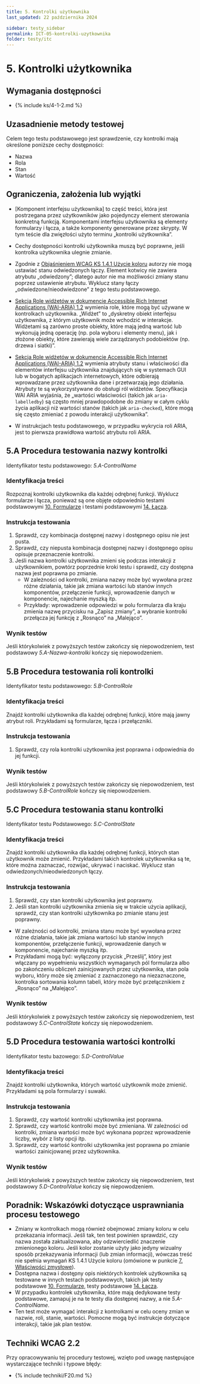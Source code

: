 ```yaml
---
title: 5. Kontrolki użytkownika
last_updated: 22 października 2024

sidebar: testy_sidebar
permalink: ICT-05-kontrolki-uzytkownika
folder: testy/itc
---
```

# 5. Kontrolki użytkownika

## Wymagania dostępności
- {% include ks/4-1-2.md %}  

## Uzasadnienie metody testowej
Celem tego testu podstawowego jest sprawdzenie, czy kontrolki mają określone poniższe cechy dostępności:
- Nazwa
- Rola
- Stan
- Wartość

## Ograniczenia, założenia lub wyjątki
- [Komponent interfejsu użytkownika] to część treści, która jest postrzegana przez użytkowników jako pojedynczy element sterowania konkretną funkcją. Komponentami interfejsu użytkownika są elementy formularzy i łącza, a także komponenty generowane przez skrypty. W tym teście dla zwięzłości użyto terminu „kontrolki użytkownika”.
- Cechy dostępności kontrolki użytkownika muszą być poprawne, jeśli kontrolka użytkownika ulegnie zmianie.
- Zgodnie z [Objaśnieniem WCAG KS 1.4.1 Użycie koloru](https://wcag.irdpl.pl/understanding/uzycie-koloru.html) autorzy nie mogą ustawiać stanu odwiedzonych łączy. Element kotwicy nie zawiera atrybutu „odwiedzony”; dlatego autor nie ma możliwości zmiany stanu poprzez ustawienie atrybutu. Wyklucz stany łączy „odwiedzone/nieodwiedzone” z tego testu podstawowego.

- [Sekcja Role widżetów w dokumencie Accessible Rich Internet Applications (WAI-ARIA) 1.2](https://www.w3.org/TR/wai-aria/#attrs_widgets) wymienia role, które mogą być używane w kontrolkach użytkownika. „Widżet” to „dyskretny obiekt interfejsu użytkownika, z którym użytkownik może wchodzić w interakcje. Widżetami są zarówno proste obiekty, które mają jedną wartość lub wykonują jedną operację (np. pola wyboru i elementy menu), jak i złożone obiekty, które zawierają wiele zarządzanych podobiektów (np. drzewa i siatki)”.
- [Sekcja Role widżetów w dokumencie Accessible Rich Internet Applications (WAI-ARIA) 1.2](https://www.w3.org/TR/wai-aria/#attrs_widgets) wymienia atrybuty stanu i właściwości dla elementów interfejsu użytkownika znajdujących się w systemach GUI lub w bogatych aplikacjach internetowych, które odbierają wprowadzane przez użytkownika dane i przetwarzają jego działania. Atrybuty te są wykorzystywane do obsługi ról widżetów. Specyfikacja WAI ARIA wyjaśnia, że „wartości właściwości (takich jak `aria-labelledby`) są często mniej prawdopodobne do zmiany w całym cyklu życia aplikacji niż wartości stanów (takich jak `aria-checked`), które mogą się często zmieniać z powodu interakcji użytkownika”.
- W instrukcjach testu podstawowego, w przypadku wykrycia roli ARIA, jest to pierwsza prawidłowa wartość atrybutu roli ARIA.

## 5.A Procedura testowania nazwy kontrolki
Identyfikator testu podstawowego: *5.A-ControlName*

### Identyfikacja treści
Rozpoznaj kontrolki użytkownika dla każdej odrębnej funkcji. Wyklucz formularze i łącza, ponieważ są one objęte odpowiednio testami podstawowymi [10. Formularze](ICT-10-formularze.md) i testami podstawowymi [14. Łącza](ICT-14-lacza.md).

### Instrukcja testowania
1.	Sprawdź, czy kombinacja dostępnej nazwy i dostępnego opisu nie jest pusta.
2.	Sprawdź, czy niepusta kombinacja dostępnej nazwy i dostępnego opisu opisuje przeznaczenie kontrolki.
3.	Jeśli nazwa kontrolki użytkownika zmieni się podczas interakcji z użytkownikiem, powtórz poprzednie kroki testu i sprawdź, czy dostępna nazwa jest poprawna po zmianie.
    - W zależności od kontrolki, zmiana nazwy może być wywołana przez różne działania, takie jak zmiana wartości lub stanów innych komponentów, przełączenie funkcji, wprowadzenie danych w komponencie, najechanie myszką itp.
    - Przykłady: wprowadzenie odpowiedzi w polu formularza dla kraju zmienia nazwę przycisku na „Zapisz zmiany”, a wybranie kontrolki przełącza jej funkcję z „Rosnąco” na „Malejąco”.

### Wynik testów
Jeśli którykolwiek z powyższych testów zakończy się niepowodzeniem, test podstawowy _5.A-Nazwa-kontrolki_ kończy się niepowodzeniem.

## 5.B Procedura testowania roli kontrolki
Identyfikator testu podstawowego: _5.B-ControlRole_

### Identyfikacja treści
Znajdź kontrolki użytkownika dla każdej odrębnej funkcji, które mają jawny atrybut roli. 
Przykładami są formularze, łącza i przełączniki.

### Instrukcja testowania
1.	Sprawdź, czy rola kontrolki użytkownika jest poprawna i odpowiednia do jej funkcji. 

### Wynik testów
Jeśli którykolwiek z powyższych testów zakończy się niepowodzeniem, test podstawowy _5.B-ControlRole_ kończy się niepowodzeniem.

## 5.C Procedura testowania stanu kontrolki
Identyfikator testu Podstawowego: _5.C-ControlState_

### Identyfikacja treści
Znajdź kontrolki użytkownika dla każdej odrębnej funkcji, których stan użytkownik może zmienić. Przykładami takich kontrolek użytkownika są te, które można zaznaczać, rozwijać, ukrywać i naciskać. Wyklucz stan odwiedzonych/nieodwiedzonych łączy.

### Instrukcja testowania
1.	Sprawdź, czy stan kontrolki użytkownika jest poprawny.
2.	Jeśli stan kontrolki użytkownika zmienia się w trakcie użycia aplikacji, sprawdź, czy stan kontrolki użytkownika po zmianie stanu jest poprawny.
   - W zależności od kontrolki, zmiana stanu może być wywołana przez różne działania, takie jak zmiana wartości lub stanów innych komponentów, przełączenie funkcji, wprowadzenie danych w komponencie, najechanie myszką itp.
   - Przykładami mogą być: wyłączony przycisk „Prześlij”, który jest włączany po wypełnieniu wszystkich wymaganych pól formularza albo po zakończeniu obliczeń zainicjowanych przez użytkownika, stan pola wyboru, który może się zmieniać z zaznaczonego na niezaznaczone, kontrolka sortowania kolumn tabeli, który może być przełącznikiem z „Rosnąco” na „Malejąco”.

### Wynik testów
Jeśli którykolwiek z powyższych testów zakończy się niepowodzeniem, test podstawowy _5.C-ControlState_ kończy się niepowodzeniem.

## 5.D Procedura testowania wartości kontrolki
Identyfikator testu bazowego: _5.D-ControlValue_

### Identyfikacja treści
Znajdź kontrolki użytkownika, których wartość użytkownik może zmienić.  Przykładami są pola formularzy i suwaki.

### Instrukcja testowania
1.	Sprawdź, czy wartość kontrolki użytkownika jest poprawna.
2.	Sprawdź, czy wartość kontrolki może być zmieniana. W zależności od kontrolki, zmiana wartości może być wykonana poprzez wprowadzenie liczby, wybór z listy opcji itp.
3.	Sprawdź, czy wartość kontrolki użytkownika jest poprawna po zmianie wartości zainicjowanej przez użytkownika.

### Wynik testów
Jeśli którykolwiek z powyższych testów zakończy się niepowodzeniem, test podstawowy _5.D-ControlValue_ kończy się niepowodzeniem.

##  Poradnik: Wskazówki dotyczące usprawniania procesu testowego
-  Zmiany w kontrolkach mogą również obejmować zmiany koloru w celu przekazania informacji. Jeśli tak, ten test powinien sprawdzić, czy nazwa została zaktualizowana, aby odzwierciedlić znaczenie zmienionego koloru. Jeśli kolor zostanie użyty jako jedyny wizualny sposób przekazywania informacji (lub zmian informacji), wówczas treść nie spełnia wymagań KS 1.4.1 Użycie koloru (omówione w punkcie [7. Właściwości zmysłowe](ICT_07_wlasciwosci-zmyslowe.md)).
- Dostępna nazwa i dostępny opis niektórych kontrolek użytkownika są testowane w innych testach podstawowych, takich jak testy podstawowe [10. Formularze](ICT-10-formularze.md), testy podstawowe [14. Łącza](ICT-14-lacza.md).
- W przypadku kontrolek użytkownika, które mają dedykowane testy podstawowe, zamapuj je na te testy dla dostępnej nazwy, a nie _5.A-ControlName_.
- Ten test może wymagać interakcji z kontrolkami w celu oceny zmian w nazwie, roli, stanie, wartości. Pomocne mogą być instrukcje dotyczące interakcji, takie jak plan testów.

## Techniki WCAG 2.2
Przy opracowywaniu tej procedury testowej, wzięto pod uwagę następujące wystarczające techniki i typowe błędy:

- {% include techniki/F20.md %}